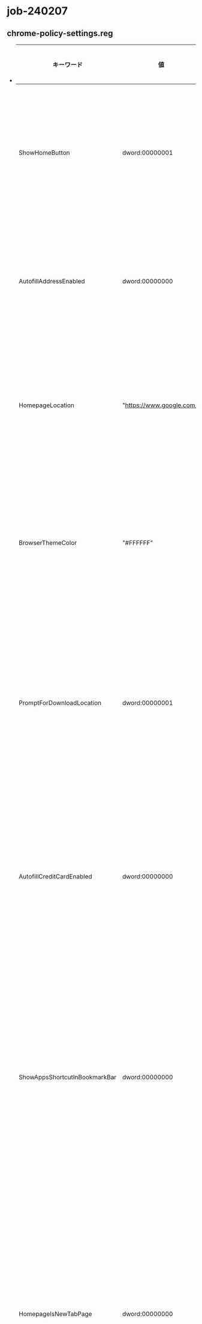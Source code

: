 # job-240207


## chrome-policy-settings.reg
- 
  | キーワード                        | 値              | 制御内容                                                     |
  |----------------------------------|-----------------|--------------------------------------------------------------|
  | ShowHomeButton                   | dword:00000001  | ホームボタンの表示を有効にする                                |
  | AutofillAddressEnabled           | dword:00000000  | 住所の自動入力を無効にする                                    |
  | HomepageLocation                 | "https://www.google.com/" | ホームページの場所を指定する                              |
  | BrowserThemeColor                | "#FFFFFF"       | ブラウザのテーマカラーを指定する                              |
  | PromptForDownloadLocation        | dword:00000001  | ダウンロード場所の指定をプロンプトする                        |
  | AutofillCreditCardEnabled        | dword:00000000  | クレジットカードの自動入力を無効にする                        |
  | ShowAppsShortcutInBookmarkBar    | dword:00000000  | ブックマークバーにアプリショートカットを表示しない             |
  | HomepageIsNewTabPage             | dword:00000000  | ホームページが新しいタブページであるかどうかを指定する         |
  | PasswordManagerEnabled           | dword:00000000  | パスワードマネージャーを無効にする                            |
  | TaskManagerEndProcessEnabled     | dword:00000001  | タスクマネージャーでプロセスの終了を許可する                  |
  | TranslateEnabled                 | dword:00000001  | ページの翻訳を有効にする                                      |
  | BrowserAddPersonEnabled          | dword:00000000  | ブラウザにユーザーを追加する機能を無効にする                  |
  | NTPCustomBackgroundEnabled       | dword:00000000  | 新しいタブページのカスタム背景を無効にする                    |

- 🔼 [この内容は ChatGPT3.5 が作成しました](https://chat.openai.com/share/72f5d2e4-8738-465c-9ce3-32b17ccbb984)
  - [GPT4 で実行するとこうなります](https://chat.openai.com/share/b84c0f93-3df5-4a38-bd7b-e7f6ba719049)
    - HomepageIsNewTabPage がきちんと説明されました
- 🔴 この内容は chrome://policy/ で参照できます
  ```
  chrome://policy/
  ```

  ![image](https://github.com/winofsql/log-240207/assets/1501327/37f4414e-1494-44ba-b9e1-45291d96f4a2)


- ### 以下は Chrome を閉じた時にログアウトする URL の一覧です
  ```
  [HKEY_LOCAL_MACHINE\SOFTWARE\Policies\Google\Chrome\CookiesSessionOnlyForUrls]
  "1"="[*.]google.com"
  "2"="github.com"
  "3"="replit.com"
  "4"="[*.]lolipop.jp"
  "5"="paiza.jp"
  "6"="[*.]zoom.us"
  "7"="twitter.com"
  ```

## HPの保護マークのついたファイル の保護の解除
  ![image](https://github.com/winofsql/log-240207/assets/1501327/6c2f01f8-25f8-49ee-8128-dd9bdf777139)

  - 保護のついたままこの PDF をダブルクリックすると、本来の Chrome が実行されずに HP 内の特殊 Chrome が起動します
    ![image](https://github.com/winofsql/log-240207/assets/1501327/9d41e020-356f-4f43-b81e-a62f62522fe6)

    ![image](https://github.com/winofsql/log-240207/assets/1501327/8f05e679-04d1-4fce-b026-032050415f03)

  - ## 🌉 HP の Wallpapaer の場所
    - C:\Windows\Web\Wallpaper\HP

## Windows11 の右クリックで Windows10 のポップアップメニューを表示する 
  - 🔴 プログラマ的には運用上こちらである必要があります( 管理がすぐに実行できる )
  - ( ポップアップメニューのショートカットは SHIFT + F10 )\
  ![image](https://github.com/winofsql/job-240207/assets/1501327/b1816c8c-7fee-427f-951e-658ec2b7dbbd)
- ### 設定
  ```reg
  reg add "HKCU\Software\Classes\CLSID\{86ca1aa0-34aa-4e8b-a509-50c905bae2a2}\InprocServer32" /f 
  ```

- 実行後エクスプローラ再起動
  ![image](https://github.com/winofsql/job-240207/assets/1501327/cdee5bc9-b139-4178-8b7d-5ccd60b921ce)


- ### 元に戻す
  ```reg
  reg delete "HKCU\Software\Classes\CLSID\{86ca1aa0-34aa-4e8b-a509-50c905bae2a2}\InprocServer32" /f 
  ```
  ![image](https://github.com/winofsql/job-240207/assets/1501327/3dd3a09b-f56b-4393-8fc5-3a5c97305336)

  この状態からは、その他のオプションで Windows10 のポップアップメニューが表示されます


- ### Windows11 のタスクバーメニューの左寄せと右端でデスクトップ表示
  ```
  reg add "HKCU\Software\Microsoft\Windows\CurrentVersion\Explorer\Advanced" /v TaskbarAl" /t REG_DWORD /d 0 /f
  ```
  ```
  reg add "HKCU\Software\Microsoft\Windows\CurrentVersion\Explorer\Advanced" /v TaskbarSd" /t REG_DWORD /d 1 /f
  ```
